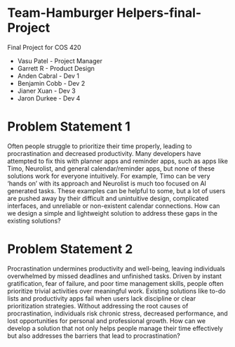 # Team-Hamburger Helpers-final-Project
Final Project for COS 420

* Vasu Patel - Project Manager
* Garrett R - Product Design
* Anden Cabral - Dev 1
* Benjamin Cobb - Dev 2
* Jianer Xuan - Dev 3
* Jaron Durkee - Dev 4

# Problem Statement 1
Often people struggle to prioritize their time properly, leading to procrastination and decreased productivity. Many developers have attempted to fix this with planner apps and reminder apps, such as apps like Timo, Neurolist, and general calendar/reminder apps, but none of these solutions work for everyone intuitively. For example, Timo can be very ‘hands on’ with its approach and Neurolist is much too focused on AI generated tasks. These examples can be helpful to some, but a lot of users are pushed away by their difficult and unintuitive design, complicated interfaces, and unreliable or non-existent calendar connections. How can we design a simple and lightweight solution to address these gaps in the existing solutions?

# Problem Statement 2
Procrastination undermines productivity and well-being, leaving individuals overwhelmed by missed deadlines and unfinished tasks. Driven by instant gratification, fear of failure, and poor time management skills, people often prioritize trivial activities over meaningful work. Existing solutions like to-do lists and productivity apps fail when users lack discipline or clear prioritization strategies. Without addressing the root causes of procrastination, individuals risk chronic stress, decreased performance, and lost opportunities for personal and professional growth. How can we develop a solution that not only helps people manage their time effectively but also addresses the barriers that lead to procrastination?
